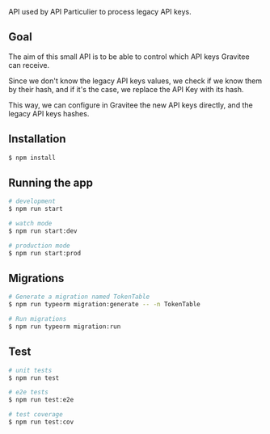 API used by API Particulier to process legacy API keys.

## Goal

The aim of this small API is to be able to control which API keys Gravitee can receive.

Since we don't know the legacy API keys values, we check if we know them by their hash, and if it's the case, we replace the API Key with its hash.

This way, we can configure in Gravitee the new API keys directly, and the legacy API keys hashes.

## Installation

```bash
$ npm install
```

## Running the app

```bash
# development
$ npm run start

# watch mode
$ npm run start:dev

# production mode
$ npm run start:prod
```

## Migrations

```bash
# Generate a migration named TokenTable
$ npm run typeorm migration:generate -- -n TokenTable

# Run migrations
$ npm run typeorm migration:run
```

## Test

```bash
# unit tests
$ npm run test

# e2e tests
$ npm run test:e2e

# test coverage
$ npm run test:cov
```
